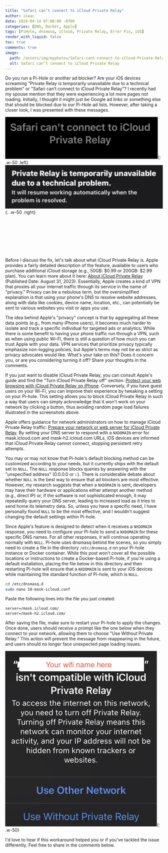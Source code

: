 ```yaml
---
title: "Safari can’t connect to iCloud Private Relay"
author: isaac
date: 2024-04-14 07:00:00 -0700
categories: [DNS, Docker, Apple]
tags: [PiHole, dnsmasq, iCloud, Private Relay, Error Fix, iOS]
render_with_liquid: false
toc: true
comments: true
image:
  path: /assets/img/myphotos/Safari-cant-connect-to-iCloud-Private-Relay-error.jpg
  alt: Safari can’t connect to iCloud Private Relay
---
```


Do you run a Pi-Hole or another ad blocker? Are your iOS devices screaming "Private Relay is temporarily unavailable due to a technical problem" or "Safari can’t connect to iCloud Private Relay"? I recently had my spouse mention that they were experiencing a lot more pages not loading. Initially, I thought it might just be Google ad links or something else that should be blocked due to our Pi-Hole ad lists. However, after taking a closer look, I was presented with these messages.

 
![Safari can’t connect to iCloud Private Relay](/assets/img/myphotos/safari-cant-connect-to-iCloud-private-relay.png){: .w-50 .left}
![Private Relay is temporarily unavailable due to a technical problem](/assets/img/myphotos/private-relay-is-temporarily-unavailable.png){: .w-50 .right}
\
\
\
\
\
\
\
\
\
Before I discuss the fix, let's talk about what iCloud Private Relay is. Apple provides a fairly detailed description of the feature, available to users who purchase additional iCloud storage (e.g., 50GB: $0.99 or 200GB: $2.99 plan). You can learn more about it here: [About iCloud Private Relay](https://support.apple.com/en-us/HT212614) (Published Date: August 31, 2023). Essentially, Apple creates a kind of VPN that proxies all your internet traffic through its service in the name of "privacy." Privacy can be a nebulous term, but the oversimplified explanation is that using your phone's DNS to resolve website addresses, along with data like cookies, device name, location, etc., can potentially be sent to various websites you visit or apps you use.

The idea behind Apple's "privacy" concept is that by aggregating all these data points (e.g., from many iPhone users), it becomes much harder to isolate and track a specific individual for targeted ads or analytics. While there is some benefit to having your phone traffic run through a VPN, such as when using public Wi-Fi, there is still a question of how much you can trust Apple with your data. VPN services that prioritize privacy typically emphasize non-logging policies, but Apple's terms may not be as strict as privacy advocates would like. What's your take on this? Does it concern you, or are you considering turning it off? Share your thoughts in the comments.

If you just want to disable iCloud Private Relay, you can consult Apple's guide and find the "Turn iCloud Private Relay off" section: [Protect your web browsing with iCloud Private Relay on iPhone](https://support.apple.com/en-sg/guide/iphone/iph499d287c2/ios). Conversely, if you have guest users on your Wi-Fi, you can improve their experience by tweaking a setting on your Pi-hole. This setting allows you to block iCloud Private Relay in such a way that users can simply acknowledge that it won't work on your network by clicking a button, thus avoiding random page load failures illustrated in the screenshots above.

Apple offers guidance for network administrators on how to manage iCloud Private Relay traffic: [Prepare your network or web server for iCloud Private Relay](https://developer.apple.com/support/prepare-your-network-for-icloud-private-relay). By setting your DNS server to respond with a `NXDOMAIN` error for mask.icloud.com and mask-h2.icloud.com URLs, iOS devices are informed that iCloud Private Relay cannot connect, stopping persistent retry attempts.

You may or may not know that Pi-hole's default blocking method can be customized according to your needs, but it currently ships with the default set to `NULL`. The `NULL` response blocks queries by answering with the "unspecified address" (0.0.0.0 or ::). There is considerable debate about whether `NULL` is the best way to ensure that ad blockers are most effective. However, my research suggests that when a `NXDOMAIN` is sent, developers may have their hardware or applications either attempt another method (e.g., direct IP) or, if the software is not sophisticated enough, it may repeatedly query your DNS server, leading to increased load as it tries to send home its telemetry data. So, unless you have a specific need, I have personally found `NULL` to be the most effective, and I wouldn't suggest changing the default settings within Pi-hole.

Since Apple's feature is designed to detect when it receives a `NXDOMAIN` response, you need to configure your Pi-hole to send a `NXDOMAIN` for these specific DNS names. For all other responses, it will continue operating normally with `NULL`. Pi-hole uses dnsmasq behind the scenes, so you simply need to create a file in the directory `/etc/dnsmasq.d` on your Pi-hole instance or Docker container. While this post won’t cover all the possible locations or instructions to create a Docker-based Pi-hole, if you're using a default installation, placing the file below in this directory and then restarting Pi-hole will ensure that a `NXDOMAIN` is sent to your iOS devices while maintaining the standard function of Pi-hole, which is `NULL`.

```bash
cd /etc/dnsmasq.d
sudo nano 10-mask-icloud.conf
```

Paste the following lines into the file you just created:

```text
server=/mask.icloud.com/
server=/mask-h2.icloud.com/
```

After saving the file, make sure to restart your Pi-hole to apply the changes. Once done, users should receive a prompt like the one below when they connect to your network, allowing them to choose "Use Without Private Relay." This action will prevent the message from reappearing in the future, and users should no longer face unexpected page loading issues.

![Use Without Private Relay](/assets/img/myphotos/use-without-private-relay.png){: .w-50}

I'd love to hear if this workaround helped you or if you've tackled the issue differently. Feel free to share in the comments below.